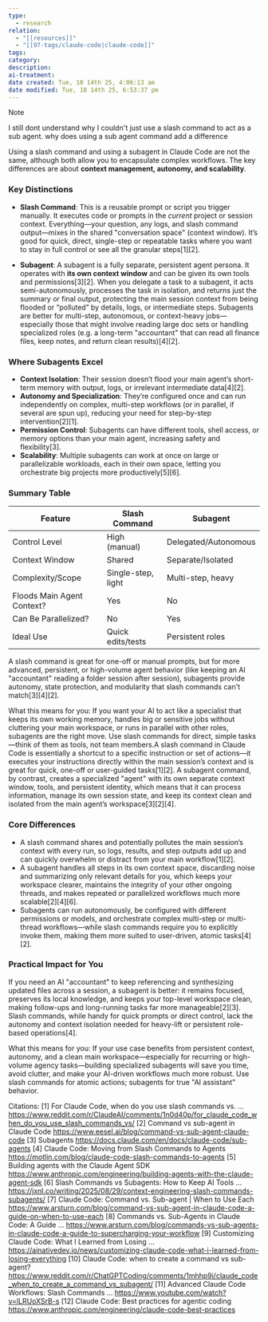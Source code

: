 ```yaml
---
type:
  - research 
relation:
  - "[[resources]]"
  - "[[97-tags/claude-code|claude-code]]"
tags:
category:
description:
ai-treatment:
date created: Tue, 10 14th 25, 4:06:13 am
date modified: Tue, 10 14th 25, 6:53:37 pm
---
```


> [!NOTE]
> I still dont understand why I couldn't just use a slash command to act as a sub agent. why does using a sub agent command add a difference

Using a slash command and using a subagent in Claude Code are not the same, although both allow you to encapsulate complex workflows. The key differences are about **context management, autonomy, and scalability**.

### Key Distinctions

- **Slash Command**: This is a reusable prompt or script you trigger manually. It executes code or prompts in the *current* project or session context. Everything—your question, any logs, and slash command output—mixes in the shared "conversation space" (context window). It’s good for quick, direct, single-step or repeatable tasks where you want to stay in full control or see all the granular steps[1][2].

- **Subagent**: A subagent is a fully separate, persistent agent persona. It operates with **its own context window** and can be given its own tools and permissions[3][2]. When you delegate a task to a subagent, it acts semi-autonomously, processes the task in isolation, and returns just the summary or final output, protecting the main session context from being flooded or “polluted” by details, logs, or intermediate steps. Subagents are better for multi-step, autonomous, or context-heavy jobs—especially those that might involve reading large doc sets or handling specialized roles (e.g. a long-term "accountant" that can read all finance files, keep notes, and return clean results)[4][2].

### Where Subagents Excel

- **Context Isolation**: Their session doesn’t flood your main agent’s short-term memory with output, logs, or irrelevant intermediate data[4][2].
- **Autonomy and Specialization**: They’re configured once and can run independently on complex, multi-step workflows (or in parallel, if several are spun up), reducing your need for step-by-step intervention[2][1].
- **Permission Control**: Subagents can have different tools, shell access, or memory options than your main agent, increasing safety and flexibility[3].
- **Scalability**: Multiple subagents can work at once on large or parallelizable workloads, each in their own space, letting you orchestrate big projects more productively[5][6].

### Summary Table

| Feature                     | Slash Command      | Subagent             |
|-----------------------------|--------------------|----------------------|
| Control Level               | High (manual)      | Delegated/Autonomous |
| Context Window              | Shared             | Separate/Isolated    |
| Complexity/Scope            | Single-step, light | Multi-step, heavy    |
| Floods Main Agent Context?  | Yes                | No                   |
| Can Be Parallelized?        | No                 | Yes                  |
| Ideal Use                   | Quick edits/tests  | Persistent roles     |

A slash command is great for one-off or manual prompts, but for more advanced, persistent, or high-volume agent behavior (like keeping an AI "accountant" reading a folder session after session), subagents provide autonomy, state protection, and modularity that slash commands can't match[3][4][2].

What this means for you: If you want your AI to act like a specialist that keeps its own working memory, handles big or sensitive jobs without cluttering your main workspace, or runs in parallel with other roles, subagents are the right move. Use slash commands for direct, simple tasks—think of them as tools, not team members.A slash command in Claude Code is essentially a shortcut to a specific instruction or set of actions—it executes your instructions directly within the main session’s context and is great for quick, one-off or user-guided tasks[1][2]. A subagent command, by contrast, creates a specialized "agent" with its own separate context window, tools, and persistent identity, which means that it can process information, manage its own session state, and keep its context clean and isolated from the main agent’s workspace[3][2][4].

### Core Differences

- A slash command shares and potentially pollutes the main session’s context with every run, so logs, results, and step outputs add up and can quickly overwhelm or distract from your main workflow[1][2].
- A subagent handles all steps in its own context space, discarding noise and summarizing only relevant details for you, which keeps your workspace clearer, maintains the integrity of your other ongoing threads, and makes repeated or parallelized workflows much more scalable[2][4][6].
- Subagents can run autonomously, be configured with different permissions or models, and orchestrate complex multi-step or multi-thread workflows—while slash commands require you to explicitly invoke them, making them more suited to user-driven, atomic tasks[4][2].

### Practical Impact for You

If you need an AI "accountant" to keep referencing and synthesizing updated files across a session, a subagent is better: it remains focused, preserves its local knowledge, and keeps your top-level workspace clean, making follow-ups and long-running tasks far more manageable[2][3]. Slash commands, while handy for quick prompts or direct control, lack the autonomy and context isolation needed for heavy-lift or persistent role-based operations[4].

What this means for you: If your use case benefits from persistent context, autonomy, and a clean main workspace—especially for recurring or high-volume agency tasks—building specialized subagents will save you time, avoid clutter, and make your AI-driven workflows much more robust. Use slash commands for atomic actions; subagents for true "AI assistant" behavior.

Citations:
[1] For Claude Code, when do you use slash commands vs. ... https://www.reddit.com/r/ClaudeAI/comments/1n0d40p/for_claude_code_when_do_you_use_slash_commands_vs/
[2] Command vs sub-agent in Claude Code https://www.eesel.ai/blog/command-vs-sub-agent-claude-code
[3] Subagents https://docs.claude.com/en/docs/claude-code/sub-agents
[4] Claude Code: Moving from Slash Commands to Agents https://motlin.com/blog/claude-code-slash-commands-to-agents
[5] Building agents with the Claude Agent SDK https://www.anthropic.com/engineering/building-agents-with-the-claude-agent-sdk
[6] Slash Commands vs Subagents: How to Keep AI Tools ... https://jxnl.co/writing/2025/08/29/context-engineering-slash-commands-subagents/
[7] Claude Code: Command vs. Sub-agent | When to Use Each https://www.arsturn.com/blog/command-vs-sub-agent-in-claude-code-a-guide-on-when-to-use-each
[8] Commands vs. Sub-Agents in Claude Code: A Guide ... https://www.arsturn.com/blog/commands-vs-sub-agents-in-claude-code-a-guide-to-supercharging-your-workflow
[9] Customizing Claude Code: What I Learned from Losing ... https://ainativedev.io/news/customizing-claude-code-what-i-learned-from-losing-everything
[10] Claude Code: when to create a command vs sub-agent? https://www.reddit.com/r/ChatGPTCoding/comments/1mhhp9i/claude_code_when_to_create_a_command_vs_subagent/
[11] Advanced Claude Code Workflows: Slash Commands ... https://www.youtube.com/watch?v=lLRUoXSrB-s
[12] Claude Code: Best practices for agentic coding https://www.anthropic.com/engineering/claude-code-best-practices
